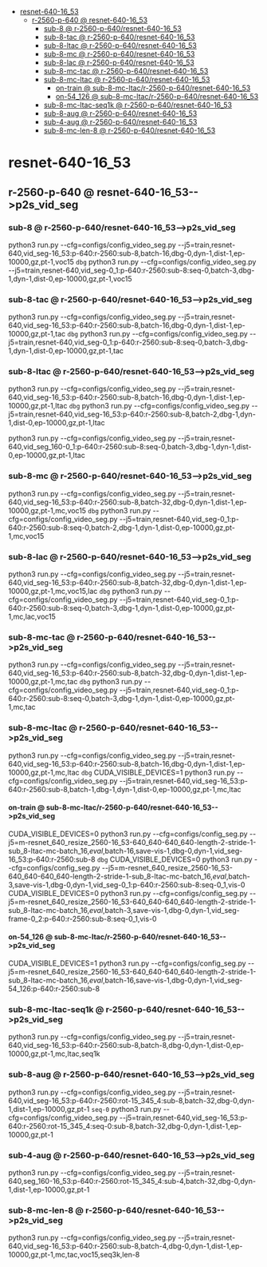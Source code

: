 <!-- MarkdownTOC -->

- [resnet-640-16_53](#resnet_640_16_5_3_)
    - [r-2560-p-640       @ resnet-640-16_53](#r_2560_p_640___resnet_640_16_53_)
        - [sub-8       @ r-2560-p-640/resnet-640-16_53](#sub_8___r_2560_p_640_resnet_640_16_5_3_)
        - [sub-8-tac       @ r-2560-p-640/resnet-640-16_53](#sub_8_tac___r_2560_p_640_resnet_640_16_5_3_)
        - [sub-8-ltac       @ r-2560-p-640/resnet-640-16_53](#sub_8_ltac___r_2560_p_640_resnet_640_16_5_3_)
        - [sub-8-mc       @ r-2560-p-640/resnet-640-16_53](#sub_8_mc___r_2560_p_640_resnet_640_16_5_3_)
        - [sub-8-lac       @ r-2560-p-640/resnet-640-16_53](#sub_8_lac___r_2560_p_640_resnet_640_16_5_3_)
        - [sub-8-mc-tac       @ r-2560-p-640/resnet-640-16_53](#sub_8_mc_tac___r_2560_p_640_resnet_640_16_5_3_)
        - [sub-8-mc-ltac       @ r-2560-p-640/resnet-640-16_53](#sub_8_mc_ltac___r_2560_p_640_resnet_640_16_5_3_)
            - [on-train       @ sub-8-mc-ltac/r-2560-p-640/resnet-640-16_53](#on_train___sub_8_mc_ltac_r_2560_p_640_resnet_640_16_5_3_)
            - [on-54_126       @ sub-8-mc-ltac/r-2560-p-640/resnet-640-16_53](#on_54_126___sub_8_mc_ltac_r_2560_p_640_resnet_640_16_5_3_)
        - [sub-8-mc-ltac-seq1k       @ r-2560-p-640/resnet-640-16_53](#sub_8_mc_ltac_seq1k___r_2560_p_640_resnet_640_16_5_3_)
        - [sub-8-aug       @ r-2560-p-640/resnet-640-16_53](#sub_8_aug___r_2560_p_640_resnet_640_16_5_3_)
        - [sub-4-aug       @ r-2560-p-640/resnet-640-16_53](#sub_4_aug___r_2560_p_640_resnet_640_16_5_3_)
        - [sub-8-mc-len-8       @ r-2560-p-640/resnet-640-16_53](#sub_8_mc_len_8___r_2560_p_640_resnet_640_16_5_3_)

<!-- /MarkdownTOC -->
<a id="resnet_640_16_5_3_"></a>
# resnet-640-16_53
<a id="r_2560_p_640___resnet_640_16_53_"></a>
## r-2560-p-640       @ resnet-640-16_53-->p2s_vid_seg
<a id="sub_8___r_2560_p_640_resnet_640_16_5_3_"></a>
### sub-8       @ r-2560-p-640/resnet-640-16_53-->p2s_vid_seg
python3 run.py --cfg=configs/config_video_seg.py  --j5=train,resnet-640,vid_seg-16_53:p-640:r-2560:sub-8,batch-16,dbg-0,dyn-1,dist-1,ep-10000,gz,pt-1,voc15
`dbg`
python3 run.py --cfg=configs/config_video_seg.py  --j5=train,resnet-640,vid_seg-0_1:p-640:r-2560:sub-8:seq-0,batch-3,dbg-1,dyn-1,dist-0,ep-10000,gz,pt-1,voc15
<a id="sub_8_tac___r_2560_p_640_resnet_640_16_5_3_"></a>
### sub-8-tac       @ r-2560-p-640/resnet-640-16_53-->p2s_vid_seg
python3 run.py --cfg=configs/config_video_seg.py  --j5=train,resnet-640,vid_seg-16_53:p-640:r-2560:sub-8,batch-16,dbg-0,dyn-1,dist-1,ep-10000,gz,pt-1,tac
`dbg`
python3 run.py --cfg=configs/config_video_seg.py  --j5=train,resnet-640,vid_seg-0_1:p-640:r-2560:sub-8:seq-0,batch-3,dbg-1,dyn-1,dist-0,ep-10000,gz,pt-1,tac
<a id="sub_8_ltac___r_2560_p_640_resnet_640_16_5_3_"></a>
### sub-8-ltac       @ r-2560-p-640/resnet-640-16_53-->p2s_vid_seg
python3 run.py --cfg=configs/config_video_seg.py  --j5=train,resnet-640,vid_seg-16_53:p-640:r-2560:sub-8,batch-16,dbg-0,dyn-1,dist-1,ep-10000,gz,pt-1,ltac
`dbg`
python3 run.py --cfg=configs/config_video_seg.py  --j5=train,resnet-640,vid_seg-16_53:p-640:r-2560:sub-8,batch-2,dbg-1,dyn-1,dist-0,ep-10000,gz,pt-1,ltac

python3 run.py --cfg=configs/config_video_seg.py  --j5=train,resnet-640,vid_seg_160-0_1:p-640:r-2560:sub-8:seq-0,batch-3,dbg-1,dyn-1,dist-0,ep-10000,gz,pt-1,ltac

<a id="sub_8_mc___r_2560_p_640_resnet_640_16_5_3_"></a>
### sub-8-mc       @ r-2560-p-640/resnet-640-16_53-->p2s_vid_seg
python3 run.py --cfg=configs/config_video_seg.py  --j5=train,resnet-640,vid_seg-16_53:p-640:r-2560:sub-8,batch-32,dbg-0,dyn-1,dist-1,ep-10000,gz,pt-1,mc,voc15
`dbg`
python3 run.py --cfg=configs/config_video_seg.py  --j5=train,resnet-640,vid_seg-0_1:p-640:r-2560:sub-8:seq-0,batch-2,dbg-1,dyn-1,dist-0,ep-10000,gz,pt-1,mc,voc15

<a id="sub_8_lac___r_2560_p_640_resnet_640_16_5_3_"></a>
### sub-8-lac       @ r-2560-p-640/resnet-640-16_53-->p2s_vid_seg
python3 run.py --cfg=configs/config_video_seg.py  --j5=train,resnet-640,vid_seg-16_53:p-640:r-2560:sub-8,batch-32,dbg-0,dyn-1,dist-1,ep-10000,gz,pt-1,mc,voc15,lac
`dbg`
python3 run.py --cfg=configs/config_video_seg.py  --j5=train,resnet-640,vid_seg-0_1:p-640:r-2560:sub-8:seq-0,batch-3,dbg-1,dyn-1,dist-0,ep-10000,gz,pt-1,mc,lac,voc15
<a id="sub_8_mc_tac___r_2560_p_640_resnet_640_16_5_3_"></a>
### sub-8-mc-tac       @ r-2560-p-640/resnet-640-16_53-->p2s_vid_seg
python3 run.py --cfg=configs/config_video_seg.py  --j5=train,resnet-640,vid_seg-16_53:p-640:r-2560:sub-8,batch-32,dbg-0,dyn-1,dist-1,ep-10000,gz,pt-1,mc,tac
`dbg`
python3 run.py --cfg=configs/config_video_seg.py  --j5=train,resnet-640,vid_seg-0_1:p-640:r-2560:sub-8:seq-0,batch-3,dbg-1,dyn-1,dist-0,ep-10000,gz,pt-1,mc,tac
<a id="sub_8_mc_ltac___r_2560_p_640_resnet_640_16_5_3_"></a>
### sub-8-mc-ltac       @ r-2560-p-640/resnet-640-16_53-->p2s_vid_seg
python3 run.py --cfg=configs/config_video_seg.py  --j5=train,resnet-640,vid_seg-16_53:p-640:r-2560:sub-8,batch-16,dbg-0,dyn-1,dist-1,ep-10000,gz,pt-1,mc,ltac
`dbg`
CUDA_VISIBLE_DEVICES=1 python3 run.py --cfg=configs/config_video_seg.py  --j5=train,resnet-640,vid_seg-16_53:p-640:r-2560:sub-8,batch-1,dbg-1,dyn-1,dist-0,ep-10000,gz,pt-1,mc,ltac
<a id="on_train___sub_8_mc_ltac_r_2560_p_640_resnet_640_16_5_3_"></a>
#### on-train       @ sub-8-mc-ltac/r-2560-p-640/resnet-640-16_53-->p2s_vid_seg
CUDA_VISIBLE_DEVICES=0 python3 run.py --cfg=configs/config_seg.py  --j5=m-resnet_640_resize_2560-16_53-640_640-640_640-length-2-stride-1-sub_8-ltac-mc-batch_16,_eval_,batch-16,save-vis-1,dbg-0,dyn-1,vid_seg-16_53:p-640:r-2560:sub-8
`dbg`
CUDA_VISIBLE_DEVICES=0 python3 run.py --cfg=configs/config_seg.py  --j5=m-resnet_640_resize_2560-16_53-640_640-640_640-length-2-stride-1-sub_8-ltac-mc-batch_16,_eval_,batch-3,save-vis-1,dbg-0,dyn-1,vid_seg-0_1:p-640:r-2560:sub-8:seq-0_1,vis-0
CUDA_VISIBLE_DEVICES=0 python3 run.py --cfg=configs/config_seg.py  --j5=m-resnet_640_resize_2560-16_53-640_640-640_640-length-2-stride-1-sub_8-ltac-mc-batch_16,_eval_,batch-3,save-vis-1,dbg-0,dyn-1,vid_seg-frame-0_2:p-640:r-2560:sub-8:seq-0_1,vis-0
<a id="on_54_126___sub_8_mc_ltac_r_2560_p_640_resnet_640_16_5_3_"></a>
#### on-54_126       @ sub-8-mc-ltac/r-2560-p-640/resnet-640-16_53-->p2s_vid_seg
CUDA_VISIBLE_DEVICES=1 python3 run.py --cfg=configs/config_seg.py  --j5=m-resnet_640_resize_2560-16_53-640_640-640_640-length-2-stride-1-sub_8-ltac-mc-batch_16,_eval_,batch-16,save-vis-1,dbg-0,dyn-1,vid_seg-54_126:p-640:r-2560:sub-8

<a id="sub_8_mc_ltac_seq1k___r_2560_p_640_resnet_640_16_5_3_"></a>
### sub-8-mc-ltac-seq1k       @ r-2560-p-640/resnet-640-16_53-->p2s_vid_seg
python3 run.py --cfg=configs/config_video_seg.py  --j5=train,resnet-640,vid_seg-16_53:p-640:r-2560:sub-8,batch-8,dbg-0,dyn-1,dist-0,ep-10000,gz,pt-1,mc,ltac,seq1k

<a id="sub_8_aug___r_2560_p_640_resnet_640_16_5_3_"></a>
### sub-8-aug       @ r-2560-p-640/resnet-640-16_53-->p2s_vid_seg
python3 run.py --cfg=configs/config_video_seg.py  --j5=train,resnet-640,vid_seg-16_53:p-640:r-2560:rot-15_345_4:sub-8,batch-32,dbg-0,dyn-1,dist-1,ep-10000,gz,pt-1
`seq-0`
python3 run.py --cfg=configs/config_video_seg.py  --j5=train,resnet-640,vid_seg-16_53:p-640:r-2560:rot-15_345_4:seq-0:sub-8,batch-32,dbg-0,dyn-1,dist-1,ep-10000,gz,pt-1

<a id="sub_4_aug___r_2560_p_640_resnet_640_16_5_3_"></a>
### sub-4-aug       @ r-2560-p-640/resnet-640-16_53-->p2s_vid_seg
python3 run.py --cfg=configs/config_video_seg.py  --j5=train,resnet-640,seg_160-16_53:p-640:r-2560:rot-15_345_4:sub-4,batch-32,dbg-0,dyn-1,dist-1,ep-10000,gz,pt-1

<a id="sub_8_mc_len_8___r_2560_p_640_resnet_640_16_5_3_"></a>
### sub-8-mc-len-8       @ r-2560-p-640/resnet-640-16_53-->p2s_vid_seg
python3 run.py --cfg=configs/config_video_seg.py  --j5=train,resnet-640,vid_seg-16_53:p-640:r-2560:sub-8,batch-4,dbg-0,dyn-1,dist-1,ep-10000,gz,pt-1,mc,tac,voc15,seq3k,len-8


